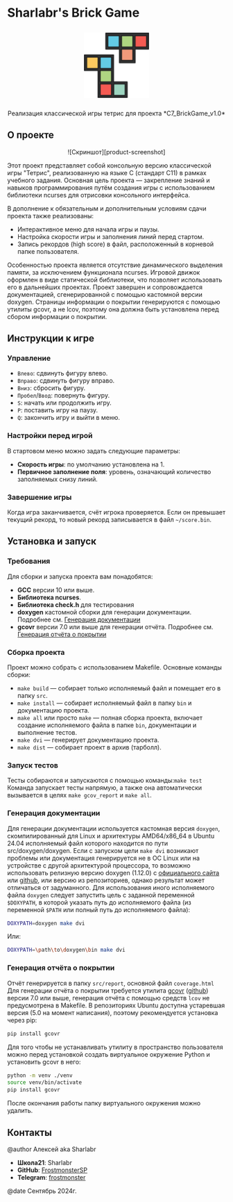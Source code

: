 # Sharlabr's Brick Game

<!-- Создано с использованием "Best-README-Template" в качестве шаблона -->
<!-- https://github.com/othneildrew/Best-README-Template -->
<!-- "Best-README-Template" distributed under the MIT License. See https://github.com/othneildrew/Best-README-Template/blob/main/LICENSE.txt for more information. -->

<!-- [TOC] -->

<!-- PROJECT LOGO -->
<div align="center">
    <img src="doc/image/logo.svg" alt="Logo" height="150px" width="150px" style = "filter: drop-shadow(0 0 4px var(--page-foreground-color)); max-height: 150px; padding:10px;">
    <p align="center">Реализация классической игры тетрис для проекта *C7_BrickGame_v1.0*</p>
</div>

<!-- ABOUT THE PROJECT -->
## О проекте

<div align="center">
![Скриншот][product-screenshot]
</div>

Этот проект представляет собой консольную версию классической игры "Тетрис", реализованную на языке C (стандарт C11) в рамках учебного задания. Основная цель проекта — закрепление знаний и навыков программирования путём создания игры с использованием библиотеки ncurses для отрисовки консольного интерфейса.

В дополнение к обязательным и дополнительным условиям сдачи проекта также реализованы:
 - Интерактивное меню для начала игры и паузы.
 - Настройка скорости игры и заполнения линий перед стартом.
 - Запись рекордов (high score) в файл, расположенный в корневой папке пользователя.

Особенностью проекта является отсутствие динамического выделения памяти, за исключением функционала ncurses. Игровой движок оформлен в виде статической библиотеки, что позволяет использовать его в дальнейших проектах.
Проект завершен и сопровождается документацией, сгенерированной с помощью кастомной версии doxygen.
Страницы информации о покрытии генерируются с помощью утилиты gcovr, а не lcov, поэтому она должна быть установлена перед сбором информации о покрытии.

## Инструкции к игре

### Управление

- `Влево`: сдвинуть фигуру влево.
- `Вправо`: сдвинуть фигуру вправо.
- `Вниз`: сбросить фигуру.
- `Пробел`/`Ввод`: повернуть фигуру.
- `S`: начать или продолжить игру.
- `P`: поставить игру на паузу.
- `Q`: закончить игру и выйти в меню.

### Настройки перед игрой

В стартовом меню можно задать следующие параметры:
- **Скорость игры**: по умолчанию установлена на 1.
- **Первичное заполнение поля**: уровень, означающий количество заполняемых снизу линий.

### Завершение игры

Когда игра заканчивается, счёт игрока проверяется. Если он превышает текущий рекорд, то новый рекорд записывается в файл `~/score.bin`.

## Установка и запуск

### Требования

Для сборки и запуска проекта вам понадобятся:
- **GCC** версии 10 или выше.
- **Библиотека ncurses**.
- **Библиотека check.h** для тестирования
- **doxygen** кастомной сборки для генерации документации. Подробнее см. [Генерация документации](#генерация-документации)
- **gcovr** версии 7.0 или выше для генерации отчёта. Подробнее см. [Генерация отчёта о покрытии](#генерация-отчёта-о-покрытии)

### Сборка проекта

Проект можно собрать с использованием Makefile. Основные команды сборки:
- `make build` — собирает только исполняемый файл и помещает его в папку `src`.
- `make install` — собирает исполняемый файл в папку `bin` и документацию проекта.
- `make all` или просто `make` — полная сборка проекта, включает создание исполняемого файла в папке `bin`, документации и выполнение тестов.
- `make dvi` — генерирует документацию проекта.
- `make dist` — собирает проект в архив (тарболл).

### Запуск тестов

Тесты собираются и запускаются с помощью команды:`make test`
Команда запускает тесты напрямую, а также она автоматически вызывается в целях `make gcov_report` и `make all`.

### Генерация документации

Для генерации документации используется кастомная версия `doxygen`, скомпилированный для Linux и архитектуры AMD64/x86_64 в Ubuntu 24.04 исполняемый файл которого находится по пути src/doxygen/doxygen.
Если с запуском цели `make dvi` возникают проблемы или документация генерируется не в ОС Linux или на устройстве с другой архитектурой процессора, то возможно использовать релизную версию doxygen (1.12.0) c [официального сайта][doxygen-site] или [github][doxygen-releases], или версию из репозиториев, однако результат может отличаться от задуманного.
Для использования иного исполняемого файла `doxygen` следует запустить цель с заданной переменной `$DOXYPATH`, в которой указать путь до исполняемого файла (из переменной `$PATH` или полный путь до исполняемого файла):
```sh
DOXYPATH=doxygen make dvi
```
Или:
```sh
DOXYPATH=\path\to\doxygen\bin make dvi
```

### Генерация отчёта о покрытии

Отчёт генерируется в папку `src/report`, основной файл `coverage.html`
Для генерации отчёта о покрытии требуется утилита [gcovr][gcovr-site] ([github][gcovr-github]) версии 7.0 или выше, генерация отчёта с помощью средств `lcov` не предусмотрена в Makefile.
В репозиториях Ubuntu доступна устаревшая версия (5.0 на момент написания), поэтому рекомендуется установка через pip:
```sh
pip install gcovr
```
Для того чтобы не устанавливать утилиту в пространство пользователя можно перед установкой создать виртуальное окружение Python и установить gcovr в него:
```sh
python -m venv ./venv
source venv/bin/activate
pip install gcovr
```
После окончания работы папку виртуального окружения можно удалить.

## Контакты

@author Алексей aka Sharlabr

- **Школа21**: Sharlabr
- **GitHub**: [FrostmonsterSP](https://github.com/FrostmonsterSP)
- **Telegram**: [frostmonster](https://t.me/frostmonster)

@date Сентябрь 2024г.

<!-- MARKDOWN LINKS & IMAGES -->
<!-- https://www.markdownguide.org/basic-syntax/#reference-style-links -->
[product-screenshot]: doc/image/screenshot.png
[doxygen-releases]: https://github.com/doxygen/doxygen/releases/
[doxygen-site]: www.doxygen.nl
[gcovr-site]: https://gcovr.com/
[gcovr-github]: https://github.com/gcovr/gcovr